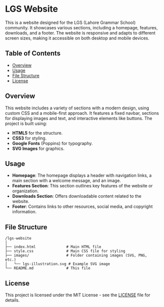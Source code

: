 

# LGS Website

This is a website designed for the LGS (Lahore Grammar School) community. It showcases various sections, including a homepage, features, downloads, and a footer. The website is responsive and adapts to different screen sizes, making it accessible on both desktop and mobile devices.

## Table of Contents

- [Overview](#overview)
- [Usage](#usage)
- [File Structure](#file-structure)
- [License](#license)

## Overview

This website includes a variety of sections with a modern design, using custom CSS and a mobile-first approach. It features a fixed navbar, sections for displaying images and text, and interactive elements like buttons. The project is built using:

- **HTML5** for the structure.
- **CSS3** for styling.
- **Google Fonts** (Poppins) for typography.
- **SVG Images** for graphics.



## Usage


- **Homepage**: The homepage displays a header with navigation links, a main section with a welcome message, and an image.
- **Features Section**: This section outlines key features of the website or organization.
- **Downloads Section**: Offers downloadable content related to the website.
- **Footer**: Contains links to other resources, social media, and copyright information.


## File Structure

```
/lgs-website
│
├── index.html              # Main HTML file
├── style.css               # Main CSS file for styling
├── images/                 # Folder containing images (SVG, PNG, etc.)
│   └── lgs-illustration.svg # Example SVG image
└── README.md               # This file
```


## License

This project is licensed under the MIT License - see the [LICENSE](LICENSE) file for details.


